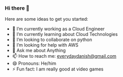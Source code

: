 ### Hi there 👋


Here are some ideas to get you started:

- 🔭 I’m currently working as a Cloud Engineer
- 🌱 I’m currently learning about Cloud Technologies
- 👯 I’m looking to collaborate on python
- 🤔 I’m looking for help with AWS
- 💬 Ask me about Anything
- 📫 How to reach me: everydaydanish@gmail.com
- 😄 Pronouns: He/him
- ⚡ Fun fact: I am really good at video games 

